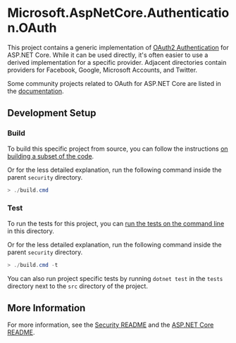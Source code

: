 # Microsoft.AspNetCore.Authentication.OAuth

This project contains a generic implementation of [OAuth2 Authentication](https://docs.microsoft.com/aspnet/core/security/authentication/social/) for ASP.NET Core. While it can be used directly, it's often easier to use a derived implementation for a specific provider. Adjacent directories contain providers for Facebook, Google, Microsoft Accounts, and Twitter.

Some community projects related to OAuth for ASP.NET Core are listed in the [documentation](https://docs.microsoft.com/aspnet/core/security/authentication/social/).

## Development Setup

### Build

To build this specific project from source, you can follow the instructions [on building a subset of the code](https://github.com/dotnet/aspnetcore/blob/main/docs/BuildFromSource.md#building-a-subset-of-the-code).

Or for the less detailed explanation, run the following command inside the parent `security` directory.
```powershell
> ./build.cmd
```

### Test

To run the tests for this project, you can [run the tests on the command line](https://github.com/dotnet/aspnetcore/blob/main/docs/BuildFromSource.md#running-tests-on-command-line) in this directory.

Or for the less detailed explanation, run the following command inside the parent `security` directory.
```powershell
> ./build.cmd -t
```

You can also run project specific tests by running `dotnet test` in the `tests` directory next to the `src` directory of the project.

## More Information

For more information, see the [Security README](../../../README.md) and the [ASP.NET Core README](../../../../../README.md).
